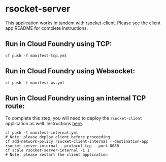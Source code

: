 # rsocket-server

This application works in tandem with [rsocket-client](https://github.com/ciberkleid/rsocket-client).
Please see the client app README for complete instructions.



## Run in Cloud Foundry using TCP:
```
cf push -f manifest-tcp.yml
```

## Run in Cloud Foundry using Websocket:
```
cf push -f manifest-ws.yml
```

## Run in Cloud Foundry using an internal TCP route:
To complete this step, you will need to deploy the `rsocket-client` application as well. Instructions [here](https://github.com/ciberkleid/rsocket-client).
```
cf push -f manifest-internal.yml
# Note: please deploy client before proceeding
cf add-network-policy rsocket-client-internal --destination-app rsocket-server-internal --protocol tcp --port 8080
cf scale rsocket-server-internal -i 1
# Note: please restart the client application
```